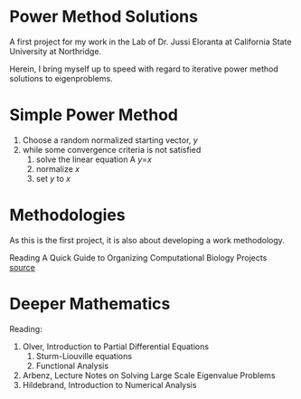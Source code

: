 # Power Method Solutions

A first project for my work in the Lab of Dr. Jussi Eloranta at California State University at Northridge. 

Herein, I bring myself up to speed with regard to iterative power method solutions to eigenproblems. 


# Simple Power Method

1. Choose a random normalized starting vector, *y*
2. while some convergence criteria is not satisfied
    1. solve the linear equation A *y*=*x*
    1. normalize *x*
    1. set *y* to *x*

# Methodologies
As this is the first project, it is also about developing a work methodology.

Reading A Quick Guide to Organizing Computational Biology Projects [source](http://www.ploscompbiol.org/article/fetchObject.action?uri=info%3Adoi%2F10.1371%2Fjournal.pcbi.1000424&representation=PDF)

# Deeper Mathematics
Reading:

1. Olver, Introduction to Partial Differential Equations
    1. Sturm-Liouville equations
    2. Functional Analysis
1. Arbenz, Lecture Notes on Solving Large Scale Eigenvalue Problems
3. Hildebrand, Introduction to Numerical Analysis
